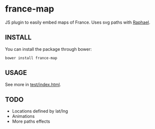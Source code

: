 # france-map
JS plugin to easily embed maps of France.
Uses svg paths with [Raphael](https://github.com/DmitryBaranovskiy/raphael).


## INSTALL
You can install the package through bower:
```
bower install france-map
```

## USAGE
See more in [test/index.html](https://github.com/ctsd/france-map/blob/master/test/index.html).


## TODO
+ Locations defined by lat/lng
+ Animations
+ More paths effects
